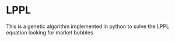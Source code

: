 LPPL
====

This is a genetic algorithm implemented in python to solve the LPPL equation looking for market bubbles
